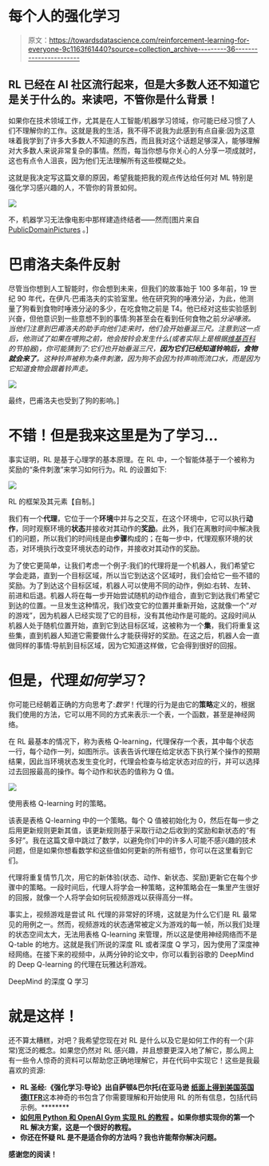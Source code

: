 # 每个人的强化学习

> 原文：<https://towardsdatascience.com/reinforcement-learning-for-everyone-9c1163f61440?source=collection_archive---------36----------------------->

## RL 已经在 AI 社区流行起来，但是大多数人还不知道它是关于什么的。来读吧，不管你是什么背景！

如果你在技术领域工作，尤其是在人工智能/机器学习领域，你可能已经习惯了人们不理解你的工作。这就是我的生活，我不得不说我为此感到有点自豪:因为这意味着我学到了许多大多数人不知道的东西，而且我对这个话题足够深入，能够理解对大多数人来说非常复杂的事情。然而，每当你想与你关心的人分享一项成就时，这也有点令人沮丧，因为他们无法理解所有这些模糊之处。

这就是我决定写这篇文章的原因，希望我能把我的观点传达给任何对 ML 特别是强化学习感兴趣的人，不管你的背景如何。

![](img/4aa8e6ecdff9f75ad6bd6261970095ba.png)

不，机器学习无法像电影中那样建造终结者——然而[图片来自 [PublicDomainPictures](https://www.publicdomainpictures.net/en/view-image.php?image=107453&picture=terminator) 。]

# 巴甫洛夫条件反射

尽管当你想到人工智能时，你会想到未来，但我们的故事始于 100 多年前，19 世纪 90 年代，在伊凡·巴甫洛夫的实验室里。他在研究狗的唾液分泌，为此，他测量了狗看到食物时唾液分泌的多少，在吃食物之前是 T4。他已经对这些实验感到兴奋，但他意识到一些意想不到的事情:狗甚至会在看到任何食物之前*分泌唾液。当他们注意到巴甫洛夫的助手向他们走来时，他们会开始垂涎三尺。注意到这一点后，他测试了如果在喂狗之前，他会按铃会发生什么(或者实际上是根据[维基百科](https://en.wikipedia.org/wiki/Classical_conditioning)的节拍器)，你可能猜到了:它们也开始垂涎三尺，**因为它们已经知道铃响后，食物就会来了**。这种铃声被称为条件刺激，因为狗不会因为铃声响而流口水，而是因为它知道食物会跟着铃声走。*

![](img/14cabf19cd4008b9be38b2515650ddac.png)

最终，巴甫洛夫也受到了狗的影响。]

# 不错！但是我来这里是为了学习…

事实证明，RL 是基于心理学的基本原理。在 RL 中，一个智能体基于一个被称为奖励的“条件刺激”来学习如何行为。RL 的设置如下:

![](img/0f25a41914b2a7e8c8f7cf1d1213cb52.png)

RL 的框架及其元素【自制。]

我们有一个**代理**，它位于一个**环境**中并与之交互，在这个环境中，它可以执行**动作**，同时观察环境的**状态**并接收对其动作的**奖励**。此外，我们在离散时间中解决我们的问题，所以我们的时间线是由**步骤**构成的；在每一步中，代理观察环境的状态，对环境执行改变环境状态的动作，并接收对其动作的奖励。

为了使它更简单，让我们考虑一个例子:我们的代理将是一个机器人，我们希望它学会走路，直到一个目标区域，所以当它到达这个区域时，我们会给它一些不错的奖励。为了到达这个目标区域，机器人可以使用不同的动作，例如:右转、左转、前进和后退。机器人将在每一步开始尝试随机的动作组合，直到它到达我们希望它到达的位置。一旦发生这种情况，我们改变它的位置并重新开始，这就像一个“*对*的游戏”，因为机器人已经实现了它的目标，没有其他动作是可能的。这段时间从机器人处于随机位置开始，直到它到达目标区域，这被称为一个**集**，我们将重复这些集，直到机器人知道它需要做什么才能获得好的奖励。在这之后，机器人会一直做同样的事情:导航到目标区域，因为它知道这样做，它会得到很好的回报。

# 但是，代理*如何学习*？

你可能已经朝着正确的方向思考了:*数学*！代理的行为是由它的**策略**定义的，根据我们使用的方法，它可以用不同的方式来表示:一个表，一个函数，甚至是神经网络。

在 RL 最基本的情况下，称为表格 Q-learning，代理保存一个表，其中每个状态一行，每个动作一列，如图所示。该表告诉代理在给定状态下执行某个操作的预期结果，因此当环境状态发生变化时，代理会检查与给定状态对应的行，并可以选择过去回报最高的操作。每个动作和状态的值称为 Q 值。

![](img/f104efcd7bd8c27983ce9bbee4190962.png)

使用表格 Q-learning 时的策略。

该表是表格 Q-learning 中的一个策略。每个 Q 值被初始化为 0，然后在每一步之后用更新规则更新其值，该更新规则基于采取行动之后收到的奖励和新状态的“有多好”。我在这篇文章中跳过了数学，以避免你们中的许多人可能不感兴趣的技术问题，但是如果你想看数学和这些值如何更新的所有细节，你可以在这里看到它们。

代理将重复情节几次，用它的新体验(状态、动作、新状态、奖励)更新它在每个步骤中的策略。一段时间后，代理人将学会一种策略，这种策略会在一集里产生很好的回报，就像一个人将学会如何玩视频游戏以获得高分一样。

事实上，视频游戏是尝试 RL 代理的非常好的环境，这就是为什么它们是 RL 最常见的用例之一。然而，视频游戏的状态通常被定义为游戏的每一帧，所以我们处理的状态空间太大，无法用表格 Q-learning 来管理，所以这是使用神经网络而不是 Q-table 的地方。这就是我们所说的深度 RL 或者深度 Q 学习，因为使用了深度神经网络。在接下来的视频中，从两分钟的论文中，你可以看到谷歌的 DeepMind 的 Deep Q-learning 的代理在玩雅达利游戏。

DeepMind 的深度 Q 学习

# 就是这样！

还不算太糟糕，对吧？我希望您现在对 RL 是什么以及它是如何工作的有一个(非常)宽泛的概念。如果您仍然对 RL 感兴趣，并且想要更深入地了解它，那么网上有一些令人惊奇的资料可以帮助您正确地理解它，并在代码中实现它！这些是我最喜欢的资源:

*   **RL 圣经:《强化学习:导论》出自萨顿&巴尔托(在亚马逊** [**纸面上得到美国**](https://amzn.to/33r3cLM)**[**英国**](https://amzn.to/2RkYI3V)**[**德**](https://amzn.to/2GMyyor)**[**IT**](https://amzn.to/3khE0ON)**[**FR**](https://amzn.to/3miY4lG)这本神奇的书包含了你需要理解和开始使用 RL 的所有信息，包括代码示例。********
*   ****[**如何用 Python 和 OpenAI Gym 实现 RL 的教程**](https://www.learndatasci.com/tutorials/reinforcement-q-learning-scratch-python-openai-gym/) 。如果你想实现你的第一个 RL 解决方案，这是一个很好的教程。****
*   ******你还在怀疑 RL 是不是适合你的方法吗？我也许能帮你解决问题。******

****感谢您的阅读！****